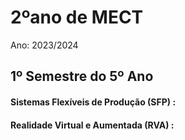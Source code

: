 # 2ºano de MECT
Ano: 2023/2024

## 1º Semestre do 5º Ano
#### Sistemas Flexíveis de Produção (SFP) : 
#### Realidade Virtual e Aumentada (RVA) : 
